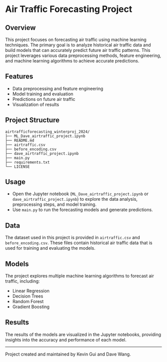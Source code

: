 # Air Traffic Forecasting Project

## Overview

This project focuses on forecasting air traffic using machine learning techniques. The primary goal is to analyze historical air traffic data and build models that can accurately predict future air traffic patterns. This project leverages various data preprocessing methods, feature engineering, and machine learning algorithms to achieve accurate predictions.

## Features

- Data preprocessing and feature engineering
- Model training and evaluation
- Predictions on future air traffic
- Visualization of results

## Project Structure
```
airtrafficforecasting_winterproj_2024/
├── ML_Dave_airtraffic_project.ipynb
├── README.md
├── airtraffic.csv
├── before_encoding.csv
├── dave_airtraffic_project.ipynb
├── main.py
├── requirements.txt
└── LICENSE
```

## Usage

- Open the Jupyter notebook (`ML_Dave_airtraffic_project.ipynb` or `dave_airtraffic_project.ipynb`) to explore the data analysis, preprocessing steps, and model training.
- Use `main.py` to run the forecasting models and generate predictions.

## Data

The dataset used in this project is provided in `airtraffic.csv` and `before_encoding.csv`. These files contain historical air traffic data that is used for training and evaluating the models.

## Models

The project explores multiple machine learning algorithms to forecast air traffic, including:
- Linear Regression
- Decision Trees
- Random Forest
- Gradient Boosting

## Results

The results of the models are visualized in the Jupyter notebooks, providing insights into the accuracy and performance of each model.

---

Project created and maintained by Kevin Gui and Dave Wang.
